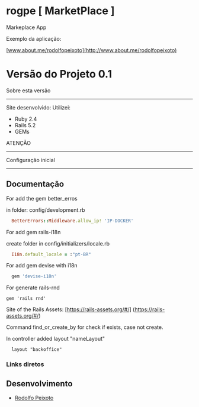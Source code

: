 # rogpe [ MarketPlace ]

Markeplace App

Exemplo da aplicação: 

[www.about.me/rodolfopeixoto](http://www.about.me/rodolfopeixoto) 

Versão do Projeto 0.1
================

Sobre esta versão

---------------------
Site desenvolvido:
Utilizei:
- Ruby 2.4
- Rails 5.2
- GEMs

ATENÇÃO

---------------------

Configuração inicial

---------------------

Documentação
----------------------

For add the gem better_erros

in folder: config/development.rb

```ruby
  BetterErrors::Middleware.allow_ip! 'IP-DOCKER'
```


For add gem rails-i18n

create folder in config/initializers/locale.rb

```ruby
  I18n.default_locale = :"pt-BR"
```

For add gem devise with i18n

```ruby
  gem 'devise-i18n'
```

For generate rails-rnd

```
gem 'rails rnd'
```

Site of the Rails Assets:
[https://rails-assets.org/#/]
(https://rails-assets.org/#/)

Command find_or_create_by for check if exists, case not create.


In controller added layout "nameLayout"

```
  layout "backoffice"
```


### Links diretos

Desenvolvimento
---------------------
-   [Rodolfo Peixoto](http://www.rogpe.me)
